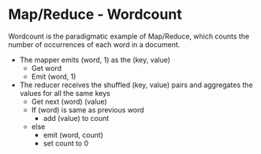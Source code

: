 # Map/Reduce - Wordcount
Wordcount is the paradigmatic example of Map/Reduce, which counts the number of occurrences of each word in a document.
  - The mapper emits (word, 1) as the  (key, value)
     * Get word
     * Emit (word, 1)
  - The reducer receives the shuffled (key, value) pairs and aggregates the values for all the same keys
     * Get next (word) (value)
     * If (word) is same as previous word
        * add (value) to count
     * else
        * emit (word, count)
        * set count to 0
